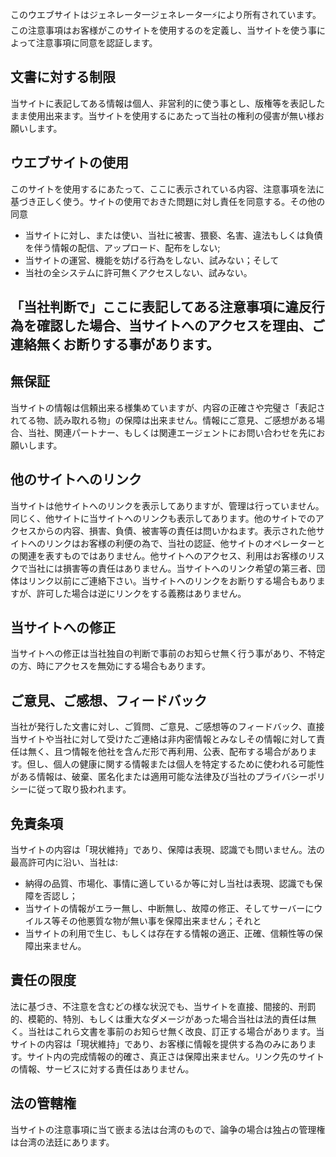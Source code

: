 このウエブサイトはジェネレータ一ジェネレータ一⚡により所有されています。この注意事項はお客様がこのサイトを使用するのを定義し、当サイトを使う事によって注意事項に同意を認証します。


## 文書に対する制限

当サイトに表記してある情報は個人、非営利的に使う事とし、版権等を表記したまま使用出来ます。当サイトを使用するにあたって当社の権利の侵害が無い様お願いします。


## ウエブサイトの使用

このサイトを使用するにあたって、ここに表示されている内容、注意事項を法に基づき正しく使う。サイトの使用でおきた問題に対し責任を同意する。その他の同意

- 当サイトに対し、または使い、当社に被害、猥褻、名害、違法もしくは負債を伴う情報の配信、アップロード、配布をしない;
- 当サイトの運営、機能を妨げる行為をしない、試みない；そして
- 当社の全システムに許可無くアクセスしない、試みない。


## 「当社判断で」ここに表記してある注意事項に違反行為を確認した場合、当サイトへのアクセスを理由、ご連絡無くお断りする事があります。


## 無保証

当サイトの情報は信頼出来る様集めていますが、内容の正確さや完璧さ「表記されてる物、読み取れる物」の保障は出来ません。情報にご意見、ご感想がある場合、当社、関連パートナー、もしくは関連エージェントにお問い合わせを先にお願いします。


## 他のサイトへのリンク

当サイトは他サイトへのリンクを表示してありますが、管理は行っていません。同じく、他サイトに当サイトへのリンクも表示してあります。他のサイトでのアクセスからの内容、損害、負債、被害等の責任は問いかねます。表示された他サイトへのリンクはお客様の利便の為で、当社の認証、他サイトのオペレーターとの関連を表すものではありません。他サイトへのアクセス、利用はお客様のリスクで当社には損害等の責任はありません。当サイトへのリンク希望の第三者、団体はリンク以前にご連絡下さい。当サイトへのリンクをお断りする場合もありますが、許可した場合は逆にリンクをする義務はありません。


## 当サイトへの修正

当サイトへの修正は当社独自の判断で事前のお知らせ無く行う事があり、不特定の方、時にアクセスを無効にする場合もあります。


## ご意見、ご感想、フィードバック

当社が発行した文書に対し、ご質問、ご意見、ご感想等のフィードバック、直接当サイトや当社に対して受けたご連絡は非内密情報とみなしその情報に対して責任は無く、且つ情報を他社を含んだ形で再利用、公表、配布する場合があります。但し、個人の健康に関する情報または個人を特定するために使われる可能性がある情報は、破棄、匿名化または適用可能な法律及び当社のプライバシーポリシーに従って取り扱われます。


## 免責条項

当サイトの内容は「現状維持」であり、保障は表現、認識でも問いません。法の最高許可内に沿い、当社は:

- 納得の品質、市場化、事情に適しているか等に対し当社は表現、認識でも保障を否認し；
- 当サイトの情報がエラー無し、中断無し、故障の修正、そしてサーバーにウイルス等その他悪質な物が無い事を保障出来ません；それと
- 当サイトの利用で生じ、もしくは存在する情報の適正、正確、信頼性等の保障出来ません。


## 責任の限度

法に基づき、不注意を含むどの様な状況でも、当サイトを直接、間接的、刑罰的、模範的、特別、もしくは重大なダメージがあった場合当社は法的責任は無く。当社はこれら文書を事前のお知らせ無く改良、訂正する場合があります。当サイトの内容は「現状維持」であり、お客様に情報を提供する為のみにあります。サイト内の完成情報の的確さ、真正さは保障出来ません。リンク先のサイトの情報、サービスに対する責任はありません。


## 法の管轄権

当サイトの注意事項に当て嵌まる法は台湾のもので、論争の場合は独占の管理権は台湾の法廷にあります。

